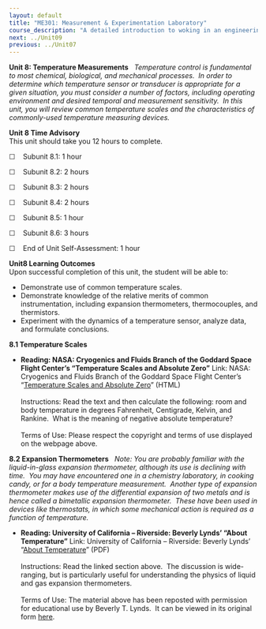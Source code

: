 ```yaml
---
layout: default
title: "ME301: Measurement & Experimentation Laboratory"
course_description: "A detailed introduction to woking in an engineering lab. Topics include scientific notation and statistics, with particular emphasis on graphical data representation, electrical measurements, computer aided data acquisition, mass, time, force, temperature, and displacement."
next: ../Unit09
previous: ../Unit07
---
```

**Unit 8: Temperature Measurements** <span id="8"></span> 
*Temperature control is fundamental to most chemical, biological, and
mechanical processes.  In order to determine which temperature sensor or
transducer is appropriate for a given situation, you must consider a
number of factors, including operating environment and desired temporal
and measurement sensitivity.  In this unit, you will review common
temperature scales and the characteristics of commonly-used temperature
measuring devices.*

**Unit 8 Time Advisory**  
This unit should take you 12 hours to complete.  
  
 <span class="Apple-style-span" style="line-height: normal; ">☐  
 Subunit 8.1: 1 hour</span>  
  
 <span class="Apple-style-span" style="line-height: normal; ">☐  
 Subunit 8.2: 2 hours</span>

☐    Subunit 8.3: 2 hours  
  
 ☐    Subunit 8.4: 2 hours  
  
 ☐    Subunit 8.5: 1 hour  
  
 ☐    Subunit 8.6: 3 hours  
  
 ☐    End of Unit Self-Assessment: 1 hour

**Unit8 Learning Outcomes**  
Upon successful completion of this unit, the student will be able to:

-   Demonstrate use of common temperature scales.
-   Demonstrate knowledge of the relative merits of common
    instrumentation, including expansion thermometers, thermocouples,
    and thermistors.
-   Experiment with the dynamics of a temperature sensor, analyze data,
    and formulate conclusions.

**8.1 Temperature Scales** <span id="8.1"></span> 
-   **Reading: NASA: Cryogenics and Fluids Branch of the Goddard Space
    Flight Center’s “Temperature Scales and Absolute Zero”**
    Link: NASA: Cryogenics and Fluids Branch of the Goddard Space Flight
    Center’s “[Temperature Scales and Absolute
    Zero](http://cryo.gsfc.nasa.gov/introduction/temp_scales.html)”
    (HTML)  
        
     Instructions: Read the text and then calculate the following: room
    and body temperature in degrees Fahrenheit, Centigrade, Kelvin, and
    Rankine.  What is the meaning of negative absolute temperature?  
        
     Terms of Use: Please respect the copyright and terms of use
    displayed on the webpage above.

**8.2 Expansion Thermometers** <span id="8.2"></span> 
*Note: You are probably familiar with the liquid-in-glass expansion
thermometer, although its use is declining with time.  You may have
encountered one in a chemistry laboratory, in cooking candy, or for a
body temperature measurement.  Another type of expansion thermometer
makes use of the differential expansion of two metals and is hence
called a bimetallic expansion thermometer.  These have been used in
devices like thermostats, in which some mechanical action is required as
a function of temperature.*

-   **Reading: University of California – Riverside: Beverly Lynds’
    “About Temperature”**
    Link: University of California – Riverside: Beverly Lynds’ “[About
    Temperature](https://resources.saylor.org/archived/wp-content/uploads/2011/07/ME301-8.2-1.pdf)”
    (PDF)  
        
     Instructions: Read the linked section above.  The discussion is
    wide-ranging, but is particularly useful for understanding the
    physics of liquid and gas expansion thermometers.  
        
     Terms of Use: The material above has been reposted with permission
    for educational use by Beverly T. Lynds.  It can be viewed in its
    original form [here](http://eo.ucar.edu/skymath/tmp2.html).


